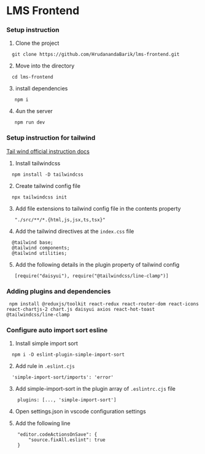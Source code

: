 # LMS Frontend

### Setup instruction

1. Clone the project
```
  git clone https://github.com/HrudanandaBarik/lms-frontend.git
```

2. Move into the directory

```
  cd lms-frontend
```

3. install dependencies

```
   npm i
```

4. 4un the server

```
   npm run dev
```

### Setup instruction for tailwind

[Tail wind official instruction docs](https://tailwindcss.com/docs/installation)

1. Install tailwindcss

```
  npm install -D tailwindcss
```

2. Create tailwind config file

```
  npx tailwindcss init
```

3. Add file extensions to tailwind config file in the contents property

```
   "./src/**/*.{html,js,jsx,ts,tsx}"
```
4. Add the tailwind directives at the `index.css` file

```
  @tailwind base;
  @tailwind components;
  @tailwind utilities;
```

5. Add the following details in the plugin property of tailwind config

```
   [require("daisyui"), require("@tailwindcss/line-clamp")]
```

### Adding plugins and dependencies

```
 npm install @reduxjs/toolkit react-redux react-router-dom react-icons react-chartjs-2 chart.js daisyui axios react-hot-toast @tailwindcss/line-clamp
```

### Configure auto import sort esline

1. Install simple import sort

```
  npm i -D eslint-plugin-simple-import-sort
```

2. Add rule in `.eslint.cjs`

```
  'simple-import-sort/imports': 'error'
```

3. Add simple-import-sort in the plugin array of `.eslintrc.cjs` file

```
    plugins: [..., 'simple-import-sort']
```

4. Open settings.json in vscode configuration settings

5. Add the following line

```
    "editor.codeActionsOnSave": {
        "source.fixAll.eslint": true 
    }
```


